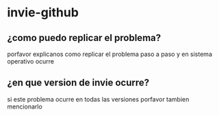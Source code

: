 # invie-github

## ¿como puedo replicar el problema?
porfavor explicanos como replicar el problema paso a paso y en sistema operativo ocurre
## ¿en que version de invie ocurre?
si este problema ocurre en todas las versiones porfavor tambien mencionarlo
